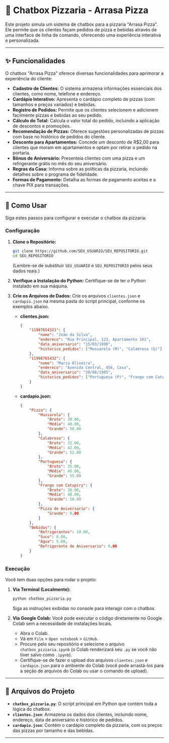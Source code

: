 # 🍕 Chatbox Pizzaria - Arrasa Pizza

Este projeto simula um sistema de chatbox para a pizzaria "Arrasa Pizza". Ele permite que os clientes façam pedidos de pizza e bebidas através de uma interface de linha de comando, oferecendo uma experiência interativa e personalizada.

-----

## ✨ Funcionalidades

O chatbox "Arrasa Pizza" oferece diversas funcionalidades para aprimorar a experiência do cliente:

  * **Cadastro de Clientes:** O sistema armazena informações essenciais dos clientes, como nome, telefone e endereço.
  * **Cardápio Interativo:** Apresenta o cardápio completo de pizzas (com tamanhos e preços variados) e bebidas.
  * **Registro de Pedidos:** Permite que os clientes selecionem e adicionem facilmente pizzas e bebidas ao seu pedido.
  * **Cálculo do Total:** Calcula o valor total do pedido, incluindo a aplicação de descontos e promoções.
  * **Recomendação de Pizzas:** Oferece sugestões personalizadas de pizzas com base no histórico de pedidos do cliente.
  * **Desconto para Apartamentos:** Concede um desconto de R$2,00 para clientes que moram em apartamentos e optam por retirar o pedido na portaria.
  * **Bônus de Aniversário:** Presenteia clientes com uma pizza e um refrigerante grátis no mês do seu aniversário.
  * **Regras da Casa:** Informa sobre as políticas da pizzaria, incluindo detalhes sobre o programa de fidelidade.
  * **Formas de Pagamento:** Detalha as formas de pagamento aceitas e a chave PIX para transações.

-----

## 🚀 Como Usar

Siga estes passos para configurar e executar o chatbox da pizzaria:

### Configuração

1.  **Clone o Repositório:**

    ```bash
    git clone https://github.com/SEU_USUARIO/SEU_REPOSITORIO.git
    cd SEU_REPOSITORIO
    ```

    (Lembre-se de substituir `SEU_USUARIO` e `SEU_REPOSITORIO` pelos seus dados reais.)

2.  **Verifique a Instalação do Python:** Certifique-se de ter o Python instalado em sua máquina.

3.  **Crie os Arquivos de Dados:** Crie os arquivos `clientes.json` e `cardapio.json` na mesma pasta do script principal, conforme os exemplos abaixo.

      * **clientes.json:**

        ```json
        {
            "11987654321": {
                "nome": "João da Silva",
                "endereco": "Rua Principal, 123, Apartamento 101",
                "data_aniversario": "15/03/1990",
                "historico_pedidos": ["Mussarela (M)", "Calabresa (G)"]
            },
            "11998765432": {
                "nome": "Maria Oliveira",
                "endereco": "Avenida Central, 456, Casa",
                "data_aniversario": "20/08/1985",
                "historico_pedidos": ["Portuguesa (P)", "Frango com Catupiry (M)"]
            }
        }
        ```

      * **cardapio.json:**

        ```json
        {
            "Pizza": {
                "Mussarela": {
                    "Broto": 30.00,
                    "Média": 40.00,
                    "Grande": 50.00
                },
                "Calabresa": {
                    "Broto": 32.00,
                    "Média": 42.00,
                    "Grande": 52.00
                },
                "Portuguesa": {
                    "Broto": 35.00,
                    "Média": 45.00,
                    "Grande": 55.00
                },
                "Frango com Catupiry": {
                    "Broto": 38.00,
                    "Média": 48.00,
                    "Grande": 58.00
                },
                "Pizza de Aniversario": {
                    "Grande": 0.00
                }
            },
            "Bebidas": {
                "Refrigerantes": 10.00,
                "Suco": 8.00,
                "Água": 5.00,
                "Refrigerante de Aniversario": 0.00
            }
        }
        ```

### Execução

Você tem duas opções para rodar o projeto:

1.  **Via Terminal (Localmente):**

    ```bash
    python chatbox_pizzaria.py
    ```

    Siga as instruções exibidas no console para interagir com o chatbox.

2.  **Via Google Colab:**
    Você pode executar o código diretamente no Google Colab sem a necessidade de instalações locais.

      * Abra o Colab.
      * Vá em `File` \> `Open notebook` \> `GitHub`.
      * Procure pelo seu repositório e selecione o arquivo `chatbox_pizzaria.ipynb` (o Colab renderizará seu `.py` se você não tiver salvo como `.ipynb`).
      * Certifique-se de fazer o upload dos arquivos `clientes.json` e `cardapio.json` para o ambiente do Colab (você pode arrastá-los para a seção de arquivos do Colab ou usar o comando de upload).

-----

## 📂 Arquivos do Projeto

  * **`chatbox_pizzaria.py`**: O script principal em Python que contém toda a lógica do chatbox.
  * **`clientes.json`**: Armazena os dados dos clientes, incluindo nome, endereço, data de aniversário e histórico de pedidos.
  * **`cardapio.json`**: Contém o cardápio completo da pizzaria, com os preços das pizzas por tamanho e das bebidas.

-----


 

